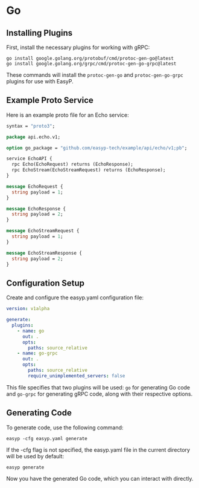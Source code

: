 # Go

## Installing Plugins

First, install the necessary plugins for working with gRPC:

```shell
go install google.golang.org/protobuf/cmd/protoc-gen-go@latest
go install google.golang.org/grpc/cmd/protoc-gen-go-grpc@latest
```

These commands will install the `protoc-gen-go` and `protoc-gen-go-grpc` plugins for use with EasyP.

## Example Proto Service

Here is an example proto file for an Echo service:

```proto
syntax = "proto3";

package api.echo.v1;

option go_package = "github.com/easyp-tech/example/api/echo/v1;pb";

service EchoAPI {
  rpc Echo(EchoRequest) returns (EchoResponse);
  rpc EchoStream(EchoStreamRequest) returns (EchoResponse);
}

message EchoRequest {
  string payload = 1;
}

message EchoResponse {
  string payload = 2;
}

message EchoStreamRequest {
  string payload = 1;
}

message EchoStreamResponse {
  string payload = 2;
}
```

## Configuration Setup

Create and configure the easyp.yaml configuration file:

```yaml
version: v1alpha

generate:
  plugins:
    - name: go
      out: .
      opts:
        paths: source_relative
    - name: go-grpc
      out: .
      opts:
        paths: source_relative
        require_unimplemented_servers: false
```

This file specifies that two plugins will be used: `go` for generating Go code and `go-grpc` for generating gRPC code, along with their respective options.

## Generating Code

To generate code, use the following command:

```shell
easyp -cfg easyp.yaml generate
```

If the -cfg flag is not specified, the easyp.yaml file in the current directory will be used by default:

```shell
easyp generate
```

Now you have the generated Go code, which you can interact with directly.

